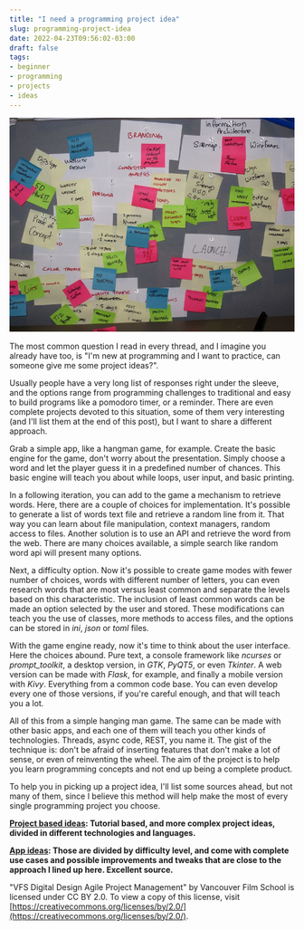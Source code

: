 ```yaml
---
title: "I need a programming project idea"
slug: programming-project-idea
date: 2022-04-23T09:56:02-03:00
draft: false
tags:
- beginner
- programming
- projects
- ideas
---
```


![Bottom Up](bottomup.jpg)

The most common question I read in every thread, and I imagine you already have too, is "I'm new at programming and I want to practice, can someone give me some project ideas?".

Usually people have a very long list of responses right under the sleeve, and the options range from programming challenges to traditional and easy to build programs like a pomodoro timer, or a reminder. There are even complete projects devoted to this situation, some of them very interesting (and I'll list them at the end of this post), but I want to share a different approach.

Grab a simple app, like a hangman game, for example. Create the basic engine for the game, don't worry about the presentation. Simply choose a word and let the player guess it in a predefined number of chances. This basic engine will teach you about while loops, user input, and basic printing.

In a following iteration, you can add to the game a mechanism to retrieve words. Here, there are a couple of choices for implementation. It's possible to generate a list of words text file and retrieve a random line from it. That way you can learn about file manipulation, context managers, random access to files. Another solution is to use an API and retrieve the word from the web. There are many choices available, a simple search like random word api will present many options.

Next, a difficulty option. Now it's possible to create game modes with fewer number of choices, words with different number of letters, you can even research words that are most versus least common and separate the levels based on this characteristic. The inclusion of least common words can be made an option selected by the user and stored. These modifications can teach you the use of classes, more methods to access files, and the options can be stored in *ini*, *json* or *toml* files.

With the game engine ready, now it's time to think about the user interface. Here the choices abound. Pure text, a console framework like *ncurses* or *prompt_toolkit*, a desktop version, in *GTK*, *PyQT5*, or even *Tkinter*. A web version can be made with *Flask*, for example, and finally a mobile version with *Kivy*. Everything from a common code base. You can even develop every one of those versions, if you're careful enough, and that will teach you a lot.

All of this from a simple hanging man game. The same can be made with other basic apps, and each one of them will teach you other kinds of technologies. Threads, async code, REST, you name it. The gist of the technique is: don't be afraid of inserting features that don't make a lot of sense, or even of reinventing the wheel. The aim of the project is to help you learn programming concepts and not end up being a complete product.

To help you in picking up a project idea, I'll list some sources ahead, but not many of them, since I believe this method will help make the most of every single programming project you choose.

**[Project based ideas](https://github.com/practical-tutorials/project-based-learning): Tutorial based, and more complex project ideas, divided in different technologies and languages.**

**[App ideas](https://github.com/florinpop17/app-ideas): Those are divided by difficulty level, and come with complete use cases and possible improvements and tweaks that are close to the approach I lined up here. Excellent source.**
 
"VFS Digital Design Agile Project Management" by Vancouver Film School is licensed under CC BY 2.0. To view a copy of this license, visit [https://creativecommons.org/licenses/by/2.0/](https://creativecommons.org/licenses/by/2.0/).
